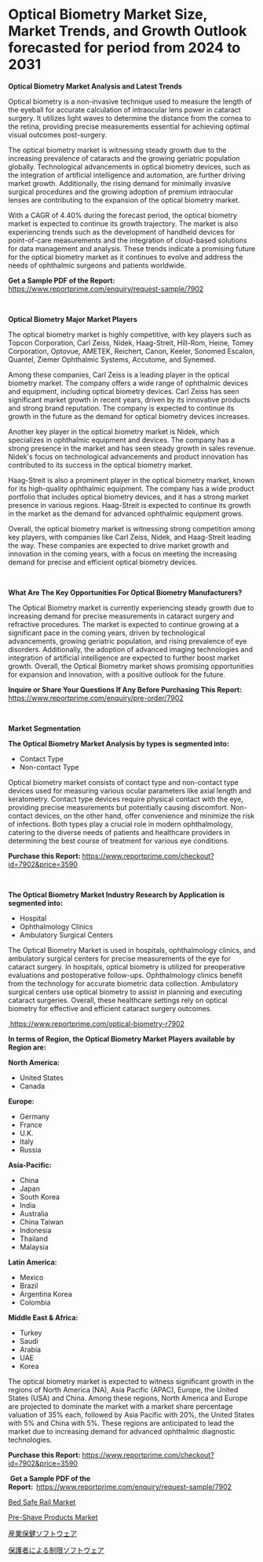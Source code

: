<p><h1>Optical Biometry Market Size, Market Trends, and Growth Outlook forecasted for period from 2024 to 2031</h1></p><p><strong>Optical Biometry Market Analysis and Latest Trends</strong></p>
<p><p>Optical biometry is a non-invasive technique used to measure the length of the eyeball for accurate calculation of intraocular lens power in cataract surgery. It utilizes light waves to determine the distance from the cornea to the retina, providing precise measurements essential for achieving optimal visual outcomes post-surgery.</p><p>The optical biometry market is witnessing steady growth due to the increasing prevalence of cataracts and the growing geriatric population globally. Technological advancements in optical biometry devices, such as the integration of artificial intelligence and automation, are further driving market growth. Additionally, the rising demand for minimally invasive surgical procedures and the growing adoption of premium intraocular lenses are contributing to the expansion of the optical biometry market.</p><p>With a CAGR of 4.40% during the forecast period, the optical biometry market is expected to continue its growth trajectory. The market is also experiencing trends such as the development of handheld devices for point-of-care measurements and the integration of cloud-based solutions for data management and analysis. These trends indicate a promising future for the optical biometry market as it continues to evolve and address the needs of ophthalmic surgeons and patients worldwide.</p></p>
<p><strong>Get a Sample PDF of the Report:&nbsp;</strong> <a href="https://www.reportprime.com/enquiry/request-sample/7902">https://www.reportprime.com/enquiry/request-sample/7902</a></p>
<p>&nbsp;</p>
<p><strong>Optical Biometry Major Market Players</strong></p>
<p><p>The optical biometry market is highly competitive, with key players such as Topcon Corporation, Carl Zeiss, Nidek, Haag-Streit, Hill-Rom, Heine, Tomey Corporation, Optovue, AMETEK, Reichert, Canon, Keeler, Sonomed Escalon, Quantel, Ziemer Ophthalmic Systems, Accutome, and Synemed.</p><p>Among these companies, Carl Zeiss is a leading player in the optical biometry market. The company offers a wide range of ophthalmic devices and equipment, including optical biometry devices. Carl Zeiss has seen significant market growth in recent years, driven by its innovative products and strong brand reputation. The company is expected to continue its growth in the future as the demand for optical biometry devices increases.</p><p>Another key player in the optical biometry market is Nidek, which specializes in ophthalmic equipment and devices. The company has a strong presence in the market and has seen steady growth in sales revenue. Nidek's focus on technological advancements and product innovation has contributed to its success in the optical biometry market.</p><p>Haag-Streit is also a prominent player in the optical biometry market, known for its high-quality ophthalmic equipment. The company has a wide product portfolio that includes optical biometry devices, and it has a strong market presence in various regions. Haag-Streit is expected to continue its growth in the market as the demand for advanced ophthalmic equipment grows.</p><p>Overall, the optical biometry market is witnessing strong competition among key players, with companies like Carl Zeiss, Nidek, and Haag-Streit leading the way. These companies are expected to drive market growth and innovation in the coming years, with a focus on meeting the increasing demand for precise and efficient optical biometry devices.</p></p>
<p>&nbsp;</p>
<p><strong>What Are The Key Opportunities For Optical Biometry Manufacturers?</strong></p>
<p><p>The Optical Biometry market is currently experiencing steady growth due to increasing demand for precise measurements in cataract surgery and refractive procedures. The market is expected to continue growing at a significant pace in the coming years, driven by technological advancements, growing geriatric population, and rising prevalence of eye disorders. Additionally, the adoption of advanced imaging technologies and integration of artificial intelligence are expected to further boost market growth. Overall, the Optical Biometry market shows promising opportunities for expansion and innovation, with a positive outlook for the future.</p></p>
<p><strong>Inquire or Share Your Questions If Any Before Purchasing This Report:</strong> <a href="https://www.reportprime.com/enquiry/pre-order/7902">https://www.reportprime.com/enquiry/pre-order/7902</a></p>
<p>&nbsp;</p>
<p><strong>Market Segmentation</strong></p>
<p><strong>The Optical Biometry Market Analysis by types is segmented into:</strong></p>
<p><ul><li>Contact Type</li><li>Non-contact Type</li></ul></p>
<p><p>Optical biometry market consists of contact type and non-contact type devices used for measuring various ocular parameters like axial length and keratometry. Contact type devices require physical contact with the eye, providing precise measurements but potentially causing discomfort. Non-contact devices, on the other hand, offer convenience and minimize the risk of infections. Both types play a crucial role in modern ophthalmology, catering to the diverse needs of patients and healthcare providers in determining the best course of treatment for various eye conditions.</p></p>
<p><strong>Purchase this Report:&nbsp;</strong><a href="https://www.reportprime.com/checkout?id=7902&price=3590">https://www.reportprime.com/checkout?id=7902&price=3590</a></p>
<p>&nbsp;</p>
<p><strong>The Optical Biometry Market Industry Research by Application is segmented into:</strong></p>
<p><ul><li>Hospital</li><li>Ophthalmology Clinics</li><li>Ambulatory Surgical Centers</li></ul></p>
<p><p>The Optical Biometry Market is used in hospitals, ophthalmology clinics, and ambulatory surgical centers for precise measurements of the eye for cataract surgery. In hospitals, optical biometry is utilized for preoperative evaluations and postoperative follow-ups. Ophthalmology clinics benefit from the technology for accurate biometric data collection. Ambulatory surgical centers use optical biometry to assist in planning and executing cataract surgeries. Overall, these healthcare settings rely on optical biometry for effective and efficient cataract surgery outcomes.</p></p>
<p><a href="https://www.reportprime.com/optical-biometry-r7902">&nbsp;https://www.reportprime.com/optical-biometry-r7902</a></p>
<p><strong>In terms of Region, the Optical Biometry Market Players available by Region are:</strong></p>
<p>
    <p> <strong> North America: </strong>
        <ul>
            <li>United States</li>
            <li>Canada</li>
        </ul>
        </p> 
    <p> <strong> Europe: </strong>
        <ul>
            <li>Germany</li>
            <li>France</li>
            <li>U.K.</li>
            <li>Italy</li>
            <li>Russia</li>
        </ul>
        </p> 
    <p> <strong> Asia-Pacific: </strong>
        <ul>
            <li>China</li>
            <li>Japan</li>
            <li>South Korea</li>
            <li>India</li>
            <li>Australia</li>
            <li>China Taiwan</li>
            <li>Indonesia</li>
            <li>Thailand</li>
            <li>Malaysia</li>
        </ul>
        </p> 
    <p> <strong> Latin America: </strong>
        <ul>
            <li>Mexico</li>
            <li>Brazil</li>
            <li>Argentina Korea</li>
            <li>Colombia</li>
        </ul>
        </p> 
    <p> <strong> Middle East & Africa: </strong>
        <ul>
            <li>Turkey</li>
            <li>Saudi</li>
            <li>Arabia</li>
            <li>UAE</li>
            <li>Korea</li>
        </ul>
    </p>
    </p>
<p><p>The optical biometry market is expected to witness significant growth in the regions of North America (NA), Asia Pacific (APAC), Europe, the United States (USA) and China. Among these regions, North America and Europe are projected to dominate the market with a market share percentage valuation of 35% each, followed by Asia Pacific with 20%, the United States with 5% and China with 5%. These regions are anticipated to lead the market due to increasing demand for advanced ophthalmic diagnostic technologies.</p></p>
<p><strong>Purchase this Report: </strong><a href="https://www.reportprime.com/checkout?id=7902&price=3590">https://www.reportprime.com/checkout?id=7902&price=3590</a></p>
<p>&nbsp;<strong>Get a Sample PDF of the Report:&nbsp;&nbsp;</strong><a href="https://www.reportprime.com/enquiry/request-sample/7902">https://www.reportprime.com/enquiry/request-sample/7902</a></p>
<p><strong></strong></p>
<p><p><a href="https://www.linkedin.com/pulse/bed-safe-rail-market-comprehensive-assessment-type-application-v56ge">Bed Safe Rail Market</a></p><p><a href="https://www.linkedin.com/pulse/pre-shave-products-market-furnishes-information-share-trends-c2mme">Pre-Shave Products Market</a></p><p><a href="https://github.com/TysonKub/Market-Research-Report-List-1/blob/main/267685776840.md">産業保健ソフトウェア</a></p><p><a href="https://github.com/RaeJenkins1952/Market-Research-Report-List-1/blob/main/787454176839.md">保護者による制限ソフトウェア</a></p></p>